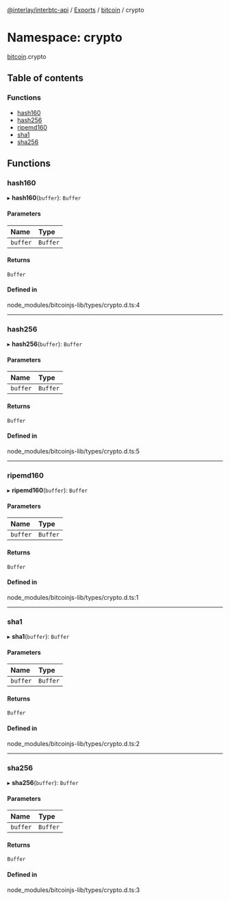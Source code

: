 [@interlay/interbtc-api](/README.md) / [Exports](/modules.md) / [bitcoin](/modules/bitcoin.md) / crypto

# Namespace: crypto

[bitcoin](/modules/bitcoin.md).crypto

## Table of contents

### Functions

- [hash160](/modules/bitcoin.crypto.md#hash160)
- [hash256](/modules/bitcoin.crypto.md#hash256)
- [ripemd160](/modules/bitcoin.crypto.md#ripemd160)
- [sha1](/modules/bitcoin.crypto.md#sha1)
- [sha256](/modules/bitcoin.crypto.md#sha256)

## Functions

### <a id="hash160" name="hash160"></a> hash160

▸ **hash160**(`buffer`): `Buffer`

#### Parameters

| Name | Type |
| :------ | :------ |
| `buffer` | `Buffer` |

#### Returns

`Buffer`

#### Defined in

node_modules/bitcoinjs-lib/types/crypto.d.ts:4

___

### <a id="hash256" name="hash256"></a> hash256

▸ **hash256**(`buffer`): `Buffer`

#### Parameters

| Name | Type |
| :------ | :------ |
| `buffer` | `Buffer` |

#### Returns

`Buffer`

#### Defined in

node_modules/bitcoinjs-lib/types/crypto.d.ts:5

___

### <a id="ripemd160" name="ripemd160"></a> ripemd160

▸ **ripemd160**(`buffer`): `Buffer`

#### Parameters

| Name | Type |
| :------ | :------ |
| `buffer` | `Buffer` |

#### Returns

`Buffer`

#### Defined in

node_modules/bitcoinjs-lib/types/crypto.d.ts:1

___

### <a id="sha1" name="sha1"></a> sha1

▸ **sha1**(`buffer`): `Buffer`

#### Parameters

| Name | Type |
| :------ | :------ |
| `buffer` | `Buffer` |

#### Returns

`Buffer`

#### Defined in

node_modules/bitcoinjs-lib/types/crypto.d.ts:2

___

### <a id="sha256" name="sha256"></a> sha256

▸ **sha256**(`buffer`): `Buffer`

#### Parameters

| Name | Type |
| :------ | :------ |
| `buffer` | `Buffer` |

#### Returns

`Buffer`

#### Defined in

node_modules/bitcoinjs-lib/types/crypto.d.ts:3
